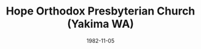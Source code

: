 ---
date: &id001 1982-11-05
end_date: null
location:
  address: null
  city: Yakima
  state: WA
minister:
- end: 1987-11-01
  name: Thomas Church
  start: 1982-11-05
  type: Evangelist
- end: 1989-01-01
  name: John Spain
  start: 1987-11-01
  type: Pastor
ministers:
- Thomas Church
- John Spain
name: Hope Orthodox Presbyterian Church
names:
- end: 1987-11-01
  name: Prosser Orthodox Presbyterian Mission
  start: null
- end: 1990-11-01
  name: Hope Orthodox Presbyterian Church
  start: 1987-11-01
origination_date: *id001
raw_data: 'WA

  Yakima

  Hope Orthodox Presbyterian Church  (November 5, 1982- November 1, 1990)

  (formerly Prosser Orthodox Presbyterian Mission and moved to Yakima in 1987)

  Evangelist: Thomas Church, 1982-87

  Pastor: John Spain, 1987-89

  '
received_from: null
states:
- WA
status:
  active: false
  end_date: 1990-11-01
  reason: null
  received_from: null
  withdrawal_to: null
title: Hope Orthodox Presbyterian Church (Yakima WA)
year_established:
- 1982

---